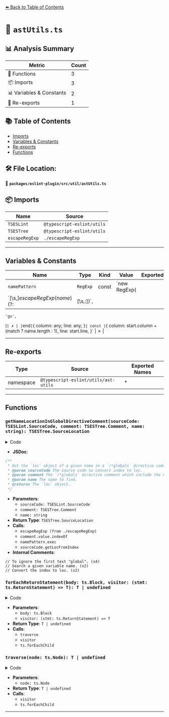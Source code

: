 [⬅️ Back to Table of Contents](../../../../index.md)

# 📄 `astUtils.ts`

## 📊 Analysis Summary

| Metric | Count |
|--------|-------|
| 🔧 Functions | 3 |
| 📦 Imports | 3 |
| 📊 Variables & Constants | 2 |
| 🔄 Re-exports | 1 |

## 📚 Table of Contents

- [Imports](#imports)
- [Variables & Constants](#variables-constants)
- [Re-exports](#re-exports)
- [Functions](#functions)

## 🛠️ File Location:
📂 **`packages/eslint-plugin/src/util/astUtils.ts`**

## 📦 Imports

| Name | Source |
|------|--------|
| `TSESLint` | `@typescript-eslint/utils` |
| `TSESTree` | `@typescript-eslint/utils` |
| `escapeRegExp` | `./escapeRegExp` |


---

## Variables & Constants

| Name | Type | Kind | Value | Exported |
|------|------|------|-------|----------|
| `namePattern` | `RegExp` | const | `new RegExp(
    `[\\s,]${escapeRegExp(name)}(?:$|[\\s,:])`,
    'gu',
  )` | ✗ |
| `end` | `{ column: any; line: any; }` | const | `{
    column: start.column + (match ? name.length : 1),
    line: start.line,
  }` | ✗ |


---

## Re-exports

| Type | Source | Exported Names |
|------|--------|----------------|
| namespace | `@typescript-eslint/utils/ast-utils` | * |


---

## Functions

### `getNameLocationInGlobalDirectiveComment(sourceCode: TSESLint.SourceCode, comment: TSESTree.Comment, name: string): TSESTree.SourceLocation`

<details><summary>Code</summary>

```ts
export function getNameLocationInGlobalDirectiveComment(
  sourceCode: TSESLint.SourceCode,
  comment: TSESTree.Comment,
  name: string,
): TSESTree.SourceLocation {
  const namePattern = new RegExp(
    `[\\s,]${escapeRegExp(name)}(?:$|[\\s,:])`,
    'gu',
  );

  // To ignore the first text "global".
  namePattern.lastIndex = comment.value.indexOf('global') + 6;

  // Search a given variable name.
  const match = namePattern.exec(comment.value);

  // Convert the index to loc.
  const start = sourceCode.getLocFromIndex(
    comment.range[0] + '/*'.length + (match ? match.index + 1 : 0),
  );
  const end = {
    column: start.column + (match ? name.length : 1),
    line: start.line,
  };

  return { end, start };
}
```
</details>

- **JSDoc**:
```ts
/**
 * Get the `loc` object of a given name in a `/*globals` directive comment.
 * @param sourceCode The source code to convert index to loc.
 * @param comment The `/*globals` directive comment which include the name.
 * @param name The name to find.
 * @returns The `loc` object.
 */
```

- **Parameters**:
  - `sourceCode: TSESLint.SourceCode`
  - `comment: TSESTree.Comment`
  - `name: string`
- **Return Type**: `TSESTree.SourceLocation`
- **Calls**:
  - `escapeRegExp (from ./escapeRegExp)`
  - `comment.value.indexOf`
  - `namePattern.exec`
  - `sourceCode.getLocFromIndex`
- **Internal Comments**:
```
// To ignore the first text "global". (x4)
// Search a given variable name. (x2)
// Convert the index to loc. (x2)
```

### `forEachReturnStatement(body: ts.Block, visitor: (stmt: ts.ReturnStatement) => T): T | undefined`

<details><summary>Code</summary>

```ts
export function forEachReturnStatement<T>(
  body: ts.Block,
  visitor: (stmt: ts.ReturnStatement) => T,
): T | undefined {
  return traverse(body);

  function traverse(node: ts.Node): T | undefined {
    switch (node.kind) {
      case ts.SyntaxKind.ReturnStatement:
        return visitor(node as ts.ReturnStatement);
      case ts.SyntaxKind.CaseBlock:
      case ts.SyntaxKind.Block:
      case ts.SyntaxKind.IfStatement:
      case ts.SyntaxKind.DoStatement:
      case ts.SyntaxKind.WhileStatement:
      case ts.SyntaxKind.ForStatement:
      case ts.SyntaxKind.ForInStatement:
      case ts.SyntaxKind.ForOfStatement:
      case ts.SyntaxKind.WithStatement:
      case ts.SyntaxKind.SwitchStatement:
      case ts.SyntaxKind.CaseClause:
      case ts.SyntaxKind.DefaultClause:
      case ts.SyntaxKind.LabeledStatement:
      case ts.SyntaxKind.TryStatement:
      case ts.SyntaxKind.CatchClause:
        return ts.forEachChild(node, traverse);
    }

    return undefined;
  }
}
```
</details>

- **Parameters**:
  - `body: ts.Block`
  - `visitor: (stmt: ts.ReturnStatement) => T`
- **Return Type**: `T | undefined`
- **Calls**:
  - `traverse`
  - `visitor`
  - `ts.forEachChild`
### `traverse(node: ts.Node): T | undefined`

<details><summary>Code</summary>

```ts
function traverse(node: ts.Node): T | undefined {
    switch (node.kind) {
      case ts.SyntaxKind.ReturnStatement:
        return visitor(node as ts.ReturnStatement);
      case ts.SyntaxKind.CaseBlock:
      case ts.SyntaxKind.Block:
      case ts.SyntaxKind.IfStatement:
      case ts.SyntaxKind.DoStatement:
      case ts.SyntaxKind.WhileStatement:
      case ts.SyntaxKind.ForStatement:
      case ts.SyntaxKind.ForInStatement:
      case ts.SyntaxKind.ForOfStatement:
      case ts.SyntaxKind.WithStatement:
      case ts.SyntaxKind.SwitchStatement:
      case ts.SyntaxKind.CaseClause:
      case ts.SyntaxKind.DefaultClause:
      case ts.SyntaxKind.LabeledStatement:
      case ts.SyntaxKind.TryStatement:
      case ts.SyntaxKind.CatchClause:
        return ts.forEachChild(node, traverse);
    }

    return undefined;
  }
```
</details>

- **Parameters**:
  - `node: ts.Node`
- **Return Type**: `T | undefined`
- **Calls**:
  - `visitor`
  - `ts.forEachChild`

---